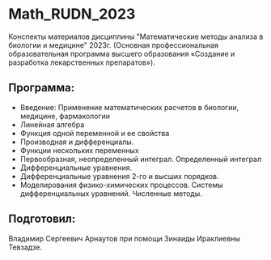 # Math_RUDN_2023

Конспекты материалов дисциплины "Математические методы анализа в биологии и медицине" 2023г. (Основная
профессиональная образовательная программа высшего образования  «Создание и разработка лекарственных препаратов»).

## Программа:

* Введение: Применение математических расчетов в биологии, медицине, фармакологии
* Линейная алгебра
* Функция одной переменной и ее свойства
* Производная и дифференциалы.
* Функции нескольких переменных
* Первообразная, неопределенный интеграл. Определенный интеграл
* Дифференциальные уравнения.
* Дифференциальные уравнения 2-го и высших порядков.
* Моделирования физико-химических процессов. Системы дифференциальных уравнений. Численные методы.

## Подготовил:

Владимир Сергеевич Арнаутов при помощи Зинаиды Ираклиевны Тевзадзе. 
 